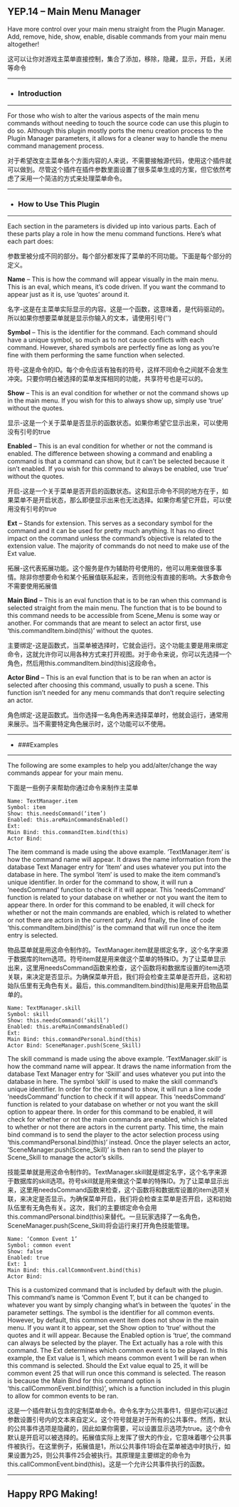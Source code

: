 ## YEP.14 – Main Menu Manager
Have more control over your main menu straight from the Plugin Manager. Add, remove, hide, show, enable, disable commands from your main menu altogether!

这可以让你对游戏主菜单直接控制，集合了添加，移除，隐藏，显示，开启，关闭等命令

***
- ### Introduction
***

For those who wish to alter the various aspects of the main menu commands without needing to touch the source code can use this plugin to do so. Although this plugin mostly ports the menu creation process to the Plugin Manager parameters, it allows for a cleaner way to handle the menu command management process.

对于希望改变主菜单各个方面内容的人来说，不需要接触源代码，使用这个插件就可以做到。尽管这个插件在插件参数里面设置了很多菜单生成的方案，但它依然考虑了采用一个简洁的方式来处理菜单命令。

***
- ### How to Use This Plugin
***

Each section in the parameters is divided up into various parts. Each of these parts play a role in how the menu command functions. Here’s what each part does:

参数里被分成不同的部分。每个部分都发挥了菜单的不同功能。下面是每个部分的定义。

**Name**
– This is how the command will appear visually in the main menu. This is an eval, which means, it’s code driven. If you want the command to appear just as it is, use ‘quotes’ around it.

名字-这是在主菜单实际显示的内容。这是一个函数，这意味着，是代码驱动的。所以如果你想要菜单就是显示你输入的文本，请使用引号('')

**Symbol**
– This is the identifier for the command. Each command should have a unique symbol, so much as to not cause conflicts with each command. However, shared symbols are perfectly fine as long as you’re fine with them performing the same function when selected.

符号-这是命令的ID。每个命令应该有独有的符号，这样不同命令之间就不会发生冲突。只要你明白被选择的菜单发挥相同的功能，共享符号也是可以的。

**Show**
– This is an eval condition for whether or not the command shows up in the main menu. If you wish for this to always show up, simply use ‘true’ without the quotes.

显示-这是一个关于菜单是否显示的函数状态。如果你希望它显示出来，可以使用没有引号的true

**Enabled**
– This is an eval condition for whether or not the command is enabled. The difference between showing a command and enabling a command is that a command can show, but it can’t be selected because it isn’t enabled. If you wish for this command to always be enabled, use ‘true’ without the quotes.

开启-这是一个关于菜单是否开启的函数状态。这和显示命令不同的地方在于，如果菜单不是开启状态，那么即便显示出来也无法选择。如果你希望它开启，可以使用没有引号的true

**Ext**
– Stands for extension. This serves as a secondary symbol for the command and it can be used for pretty much anything. It has no direct impact on the command unless the command’s objective is related to the extension value. The majority of commands do not need to make use of the Ext value.

拓展-这代表拓展功能。这个服务是作为辅助符号使用的，他可以用来做很多事情。除非你想要命令和某个拓展值联系起来，否则他没有直接的影响。大多数命令不需要使用拓展值

**Main Bind**
– This is an eval function that is to be ran when this command is selected straight from the main menu. The function that is to be bound to this command needs to be accessible from Scene_Menu is some way or another. For commands that are meant to select an actor first, use ‘this.commandItem.bind(this)’ without the quotes.

主要绑定-这是函数式，当菜单被选择时，它就会运行。这个功能主要是用来绑定命令，这就允许你可以用各种方式来打开视图。对于命令来说，你可以先选择一个角色，然后用this.commandItem.bind(this)这段命令。

**Actor Bind**
– This is an eval function that is to be ran when an actor is selected after choosing this command, usually to push a scene. This function isn’t needed for any menu commands that don’t require selecting an actor.

角色绑定-这是函数式。当你选择一名角色再来选择菜单时，他就会运行，通常用来展示。当不需要特定角色展示时，这个功能可以不使用。

***
- ###Examples
***

The following are some examples to help you add/alter/change the way commands appear for your main menu.

下面是一些例子来帮助你通过命令来制作主菜单

	Name: TextManager.item
	Symbol: item
	Show: this.needsCommand(‘item’)
	Enabled: this.areMainCommandsEnabled()
	Ext:
	Main Bind: this.commandItem.bind(this)
	Actor Bind:

The item command is made using the above example. ‘TextManager.item’ is how the command name will appear. It draws the name information from the database Text Manager entry for ‘Item’ and uses whatever you put into the database in here. The symbol ‘item’ is used to make the item command’s unique identifier. In order for the command to show, it will run a ‘needsCommand’ function to check if it will appear. This ‘needsCommand’ function is related to your database on whether or not you want the item to appear there. In order for this command to be enabled, it will check for whether or not the main commands are enabled, which is related to whether or not there are actors in the current party. And finally, the line of code ‘this.commandItem.bind(this)’ is the command that will run once the item entry is selected.

物品菜单就是用这命令制作的。TextManager.item就是绑定名字，这个名字来源于数据库的Item选项。符号item就是用来做这个菜单的特殊ID。为了让菜单显示出来，这里用needsCommand函数来检查，这个函数将和数据库设置的item选项关联，来决定是否显示。为确保菜单开启，我们将会检查主菜单是否开启，这和初始队伍里有无角色有关。最后，this.commandItem.bind(this)是用来开启物品菜单的。

	Name: TextManager.skill
	Symbol: skill
	Show: this.needsCommand(‘skill’)
	Enabled: this.areMainCommandsEnabled()
	Ext:
	Main Bind: this.commandPersonal.bind(this)
	Actor Bind: SceneManager.push(Scene_Skill)

The skill command is made using the above example. ‘TextManager.skill’ is how the command name will appear. It draws the name information from the database Text Manager entry for ‘Skill’ and uses whatever you put into the database in here. The symbol ‘skill’ is used to make the skill command’s unique identifier. In order for the command to show, it will run a line code ‘needsCommand’ function to check if it will appear. This ‘needsCommand’ function is related to your database on whether or not you want the skill option to appear there. In order for this command to be enabled, it will check for whether or not the main commands are enabled, which is related to whether or not there are actors in the current party. This time, the main bind command is to send the player to the actor selection process using ‘this.commandPersonal.bind(this)’ instead. Once the player selects an actor, ‘SceneManager.push(Scene_Skill)’ is then ran to send the player to Scene_Skill to manage the actor’s skills.

技能菜单就是用这命令制作的。TextManager.skill就是绑定名字，这个名字来源于数据库的skill选项。符号skill就是用来做这个菜单的特殊ID。为了让菜单显示出来，这里用needsCommand函数来检查，这个函数将和数据库设置的item选项关联，来决定是否显示。为确保菜单开启，我们将会检查主菜单是否开启，这和初始队伍里有无角色有关。这次，我们的主要绑定命令会用this.commandPersonal.bind(this)来替代。一旦玩家选择了一名角色，SceneManager.push(Scene_Skill)将会运行来打开角色技能管理。

	Name: ‘Common Event 1’
	Symbol: common event
	Show: false
	Enabled: true
	Ext: 1
	Main Bind: this.callCommonEvent.bind(this)
	Actor Bind:

This is a customized command that is included by default with the plugin. This command’s name is ‘Common Event 1’, but it can be changed to whatever you want by simply changing what’s in between the ‘quotes’ in the parameter settings. The symbol is the identifier for all common events. However, by default, this common event item does not show in the main menu. If you want it to appear, set the Show option to ‘true’ without the quotes and it will appear. Because the Enabled option is ‘true’, the command can always be selected by the player. The Ext actually has a role with this command. The Ext determines which common event is to be played. In this example, the Ext value is 1, which means common event 1 will be ran when this command is selected. Should the Ext value equal to 25, it will be common event 25 that will run once this command is selected. The reason is because the Main Bind for this command option is ‘this.callCommonEvent.bind(this)’, which is a function included in this plugin to allow for common events to be ran.

这是一个插件默认包含的定制菜单命令。命令名字为公共事件1，但是你可以通过参数设置引号内的文本来自定义。这个符号就是对于所有的公共事件。然而，默认的公共事件选项是隐藏的，因此如果你需要，可以设置显示选项为true。这个命令默认是开启可以被选择的。拓展值实际上发挥了很大的作业，它意味着哪个公共事件被执行。在这里例子，拓展值是1，所以公共事件1将会在菜单被选中时执行，如果设置为25，则公共事件25会被执行。其原理是主要绑定的命令为this.callCommonEvent.bind(this)。这是一个允许公共事件执行的函数。

***

## Happy RPG Making!

